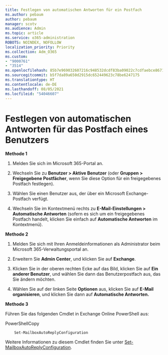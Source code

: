 ```yaml
---
title: Festlegen von automatischen Antworten für ein Postfach
ms.author: pebaum
author: pebaum
manager: scotv
ms.audience: Admin
ms.topic: article
ms.service: o365-administration
ROBOTS: NOINDEX, NOFOLLOW
localization_priority: Priority
ms.collection: Adm_O365
ms.custom:
- "9000761"
- "3514"
ms.openlocfilehash: 85b7e969032607216c948532dcdf83ba09022c7cdfaebce8671c6d2e8fef183d
ms.sourcegitcommit: b5f7da89a650d2915dc652449623c78be6247175
ms.translationtype: HT
ms.contentlocale: de-DE
ms.lasthandoff: 08/05/2021
ms.locfileid: "54046607"
---
```

# <a name="set-auto-replies-for-a-users-mailbox"></a>Festlegen von automatischen Antworten für das Postfach eines Benutzers

**Methode 1**

1. Melden Sie sich im Microsoft 365-Portal an.

2. Wechseln Sie zu **Benutzer > Aktive Benutzer** (oder **Gruppen > Freigegebene Postfächer**, wenn Sie diese Option für ein freigegebenes Postfach festlegen).

3. Wählen Sie einen Benutzer aus, der über ein Microsoft Exchange-Postfach verfügt.

4. Wechseln Sie im Kontextmenü rechts zu **E-Mail-Einstellungen > Automatische Antworten** (sofern es sich um ein freigegebenes Postfach handelt, klicken Sie einfach auf **Automatische Antworten** im Kontextmenü).

**Methode 2**

1. Melden Sie sich mit Ihren Anmeldeinformationen als Administrator beim Microsoft 365-Verwaltungsportal an.

2. Erweitern Sie **Admin Center**, und klicken Sie auf **Exchange**.

3. Klicken Sie in der oberen rechten Ecke auf das Bild, klicken Sie auf **Ein anderer Benutzer**, und wählen Sie dann das Benutzerpostfach aus, das Sie ändern möchten.

4. Wählen Sie auf der linken Seite **Optionen** aus, klicken Sie auf **E-Mail organisieren**, und klicken Sie dann auf **Automatische Antworten.**

**Methode 3**

Führen Sie das folgenden Cmdlet in Exchange Online PowerShell aus:

PowerShellCopy

```
    Set-MailboxAutoReplyConfiguration
```

Weitere Informationen zu diesem Cmdlet finden Sie unter [Set-MailboxAutoReplyConfiguration](https://docs.microsoft.com/powershell/module/exchange/mailboxes/set-mailboxautoreplyconfiguration).
